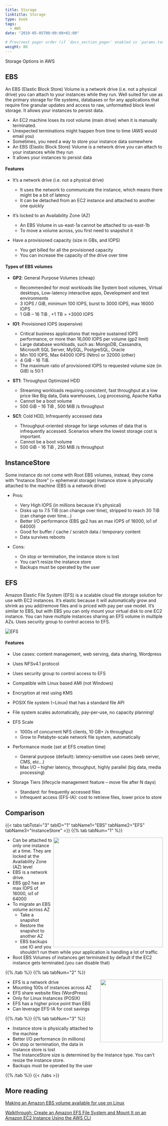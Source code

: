```yaml
---
title: Storage
linktitle: Storage
type: book
tags:
  - AWS
date: "2019-05-05T00:00:00+01:00"

# Prev/next pager order (if `docs_section_pager` enabled in `params.toml`)
weight: 80
---
```


Storage Options in AWS

<!--more-->

## EBS
An EBS (Elastic Block Store) Volume is a network drive (i.e. not a physical drive) you can attach to your instances while they run. Well suited for use as the primary storage for file systems, databases or for any applications that require fine granular updates and access to raw, unformatted block level storage. It allows your instances to persist data.

* An EC2 machine loses its root volume (main drive) when it is manually terminated.
* Unexpected terminations might happen from time to time (AWS would email you)
* Sometimes, you need a way to store your instance data somewhere
* An EBS (Elastic Block Store) Volume is a network drive you can attach to your instances while they run
* It allows your instances to persist data

#### Features

* It’s a network drive (i.e. not a physical drive)

  * It uses the network to communicate the instance, which means there might be a bit of latency
  * It can be detached from an EC2 instance and attached to another one quickly
* It’s locked to an Availability Zone (AZ)

  * An EBS Volume in us-east-1a cannot be attached to us-east-1b
  * To move a volume across, you first need to snapshot it
* Have a provisioned capacity (size in GBs, and IOPS)

  * You get billed for all the provisioned capacity
  * You can increase the capacity of the drive over time

#### Types of EBS volumes

* **GP2**: General Purpose Volumes (cheap)

  * Recommended for most workloads like System boot volumes, Virtual desktops, Low-latency interactive apps,  Development and test environments
  * 3 IOPS / GiB, minimum 100 IOPS, burst to 3000 IOPS, max 16000 IOPS
  * 1 GiB – 16 TiB , +1 TB = +3000 IOPS
* **IO1**: Provisioned IOPS (expensive)

  * Critical business applications that require sustained IOPS performance, or more than 16,000 IOPS per volume (gp2 limit)
  * Large database workloads, such as: MongoDB, Cassandra, Microsoft SQL Server, MySQL, PostgreSQL, Oracle
  * Min 100 IOPS, Max 64000 IOPS (Nitro) or 32000 (other)
  * 4 GiB - 16 TiB.
  * The maximum ratio of provisioned IOPS to requested volume size (in GiB) is 50:1
* **ST1**: Throughput Optimized HDD

  * Streaming workloads requiring consistent, fast throughput at a low price like Big data, Data warehouses, Log processing, Apache Kafka
  * Cannot be a boot volume
  * 500 GiB – 16 TiB , 500 MiB /s throughput
* **SC1**: Cold HDD, Infrequently accessed data

  * Throughput-oriented storage for large volumes of data that is infrequently accessed. Scenarios where the lowest storage cost is important.
  * Cannot be a boot volume
  * 500 GiB – 16 TiB , 250 MiB /s throughput

## InstanceStore

Some instance do not come with Root EBS volumes, instead, they come with “Instance Store” (= ephemeral storage)
Instance store is physically attached to the machine (EBS is a network drive)

  * Pros:

    * Very High IOPS (in millions because it's physical)
    * Disks up to 7.5 TiB (can change over time), stripped to reach 30 TiB (can change over time…)
    * Better I/O performance (EBS gp2 has an max IOPS of 16000, io1 of 64000)
    * Good for buffer / cache / scratch data / temporary content
    * Data survives reboots
  * Cons:

    * On stop or termination, the instance store is lost
    * You can’t resize the instance store
    * Backups must be operated by the user

## EFS

Amazon Elastic File System (EFS) is a scalable cloud file storage solution for use with EC2 instances. It’s elastic because it will automatically grow and shrink as you add/remove files and is priced with pay per use model. It’s similar to EBS, but with EBS you can only mount your virtual disk to one EC2 instance. You can have multiple instances sharing an EFS volume in multiple AZs. Uses security group to control access to EFS.

![EFS](/images/uploads/efs.png)

#### Features

* Use cases: content management, web serving, data sharing, Wordpress
* Uses NFSv4.1 protocol
* Uses security group to control access to EFS
* Compatible with Linux based AMI (not Windows)
* Encryption at rest using KMS
* POSIX file system (~Linux) that has a standard file API
* File system scales automatically, pay-per-use, no capacity planning!
* EFS Scale

  * 1000s of concurrent NFS clients, 10 GB+ /s throughput
  * Grow to Petabyte-scale network file system, automatically
* Performance mode (set at EFS creation time)

  * General purpose (default): latency-sensitive use cases (web server, CMS, etc…)
  * Max I/O – higher latency, throughput, highly parallel (big data, media processing)
* Storage Tiers (lifecycle management feature – move file after N days)

  * Standard: for frequently accessed files
  * Infrequent access (EFS-IA): cost to retrieve files, lower price to store

## Comparison

{{< tabs tabTotal="3" tabID="1" tabName1="EBS" tabName2="EFS" tabName3="InstanceStore" >}}
{{% tab tabNum="1" %}}

<img align="right" width="350" height="350" src="/images/uploads/ebs-migrate.png">

* Can be attached to only one instance at a time. They are locked at the Availability Zone (AZ) level
* EBS is a network drive.
* EBS gp2 has an max IOPS of 16000, io1 of 64000
* To migrate an EBS volume across AZ
  * Take a snapshot
  * Restore the snapshot to another AZ
  * EBS backups use IO and you shouldn’t run them while your application is handling a lot of traffic
* Root EBS Volumes of instances get terminated by default if the EC2 instance gets terminated.(you can disable that)

{{% /tab %}}
{{% tab tabNum="2" %}}

<img align="right" width="200" height="200" src="/images/uploads/efs-mount.png">

* EFS is a network drive
* Mounting 100s of instances across AZ
* EFS share website files (WordPress)
* Only for Linux Instances (POSIX)
* EFS has a higher price point than EBS
* Can leverage EFS-IA for cost savings

{{% /tab %}}
{{% tab tabNum="3" %}}

* Instance store is physically attached to the machine
* Better I/O performance (in millions)
* On stop or termination, the data in instance store is lost
* The InstanceStore size is determined by the Instance type. You can’t resize the instance store.
* Backups must be operated by the user

{{% /tab %}}
{{< /tabs >}}

## More reading

[Making an Amazon EBS volume available for use on Linux](https://docs.aws.amazon.com/AWSEC2/latest/UserGuide/ebs-using-volumes.html)

[Walkthrough: Create an Amazon EFS File System and Mount It on an Amazon EC2 Instance Using the AWS CLI](https://docs.aws.amazon.com/efs/latest/ug/wt1-getting-started.html)
